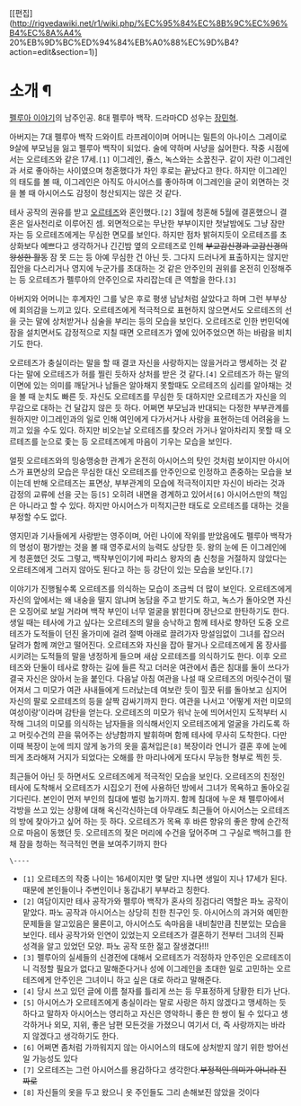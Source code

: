 [[편집](http://rigvedawiki.net/r1/wiki.php/%EC%95%84%EC%8B%9C%EC%96%B4%EC%8A%A4%
20%EB%9D%BC%ED%94%84%EB%A0%88%EC%9D%B4?action=edit&section=1)]

# 소개 ¶

  

[펠루아 이야기](%ED%8E%A0%EB%A3%A8%EC%95%84%20%EC%9D%B4%EC%95%BC%EA%B8%B0.md)의
남주인공. 8대 펠루아 백작. 드라마CD 성우는 [장민혁](%EC%9E%A5%EB%AF%BC%ED%98%81.md).

  

아버지는 7대 펠루아 백작 드와이트 라프레이이며 어머니는 밀튼의 아나이스 그레이로 9살에 부모님을 잃고 펠루아 백작이 되었다. 술에 약하며
사냥을 싫어한다. 작중 시점에서는 오르테즈와 같은 17세.`[1]` 이그레인, 쥴스, 녹스와는 소꿉친구. 같이 자란 이그레인과 서로 좋아하는
사이였으며 청혼했다가 차인 후로는 끝났다고 한다. 하지만 이그레인의 태도를 볼 때, 이그레인은 아직도 아시어스를 좋아하며 이그레인을 굳이
외면하는 것을 볼 때 아시어스도 감정이 청산되지는 않은 것 같다.

  

테사 공작의 권유를 받고 [오르테즈](%EC%98%A4%EB%A5%B4%ED%85%8C%EC%A6%88%20%EB%9D%BC%ED%94%84%EB%A0%88%EC%9D%B4.md)와 혼인했다.`[2]` 3월에 청혼해 5월에 결혼했으니 결혼은 일사천리로 이루어진 셈.
외면적으로는 무난한 부부이지만 첫날밤에도 그냥 잠만 자는 등 오르테즈에게는 무심한 면모를 보인다. 하지만 점차 밝혀지듯이 오르테즈를
초상화보다 예쁘다고 생각하거나 긴긴밤 옆의 오르테즈로 인해 <del>부교감신경과 교감신경의 왕성한 활동</del> 잠 못 드는 등 아예
무심한 건 아닌 듯. 그다지 드러나게 표출하지는 않지만 집안을 다스리거나 영지에 누군가를 초대하는 것 같은 안주인의 권위를 온전히 인정해주는
등 오르테즈가 펠루아의 안주인으로 자리잡는데 큰 역할을 한다.`[3]`

  

아버지와 어머니는 후계자인 그를 낳은 후로 평생 남남처럼 살았다고 하며 그런 부부상에 회의감을 느끼고 있다. 오르테즈에게 적극적으로 표현하지
않으면서도 오르테즈의 선을 긋는 말에 상처받거나 심술을 부리는 등의 모습을 보인다. 오르테즈로 인한 번민덕에 잠을 설치면서도 감정적으로 지칠
때면 오르테즈가 옆에 있어주었으면 하는 바람을 비치기도 한다.

  

오르테즈가 충실이라는 말을 할 때 결코 자신을 사랑하지는 않을거라고 맹세하는 것 같다는 말에 오르테즈가 허를 찔린 듯하자 상처를 받은 것
같다.`[4]` 오르테즈가 하는 말의 이면에 있는 의미를 깨닫거나 남들은 알아채지 못할때도 오르테즈의 심리를 알아채는 것을 볼 때 눈치도
빠른 듯. 자신도 오르테즈를 무심한 듯 대하지만 오르테즈가 자신을 의무감으로 대하는 건 달갑지 않은 듯 하다. 어쩌면 부모님과 반대되는
다정한 부부관계를 원하지만 이그레인과의 일로 인해 여인에게 다가서거나 사랑을 표현하는데 어려움을 느끼고 있을 수도 있다. 하지만 비오는날
오르테즈를 찾으러 가거나 알아차리지 못할 때 오르테즈를 눈으로 좇는 등 오르테즈에게 마음이 기우는 모습을 보인다.

  

얼핏 오르테즈와의 밍숭맹숭한 관계가 온전히 아시어스의 탓인 것처럼 보이지만 아시어스가 표면상의 모습은 무심한 대신 오르테즈를 안주인으로
인정하고 존중하는 모습을 보이는데 반해 오르테즈는 표면상, 부부관계의 모습에 적극적이지만 자신이 바라는 것과 감정의 교류에 선을 긋는
등`[5]` 오히려 내면을 경계하고 있어서`[6]` 아시어스만의 책임은 아니라고 할 수 있다. 하지만 아시어스가 미적지근한 태도로 오르테즈를
대하는 것을 부정할 수도 없다.

  

영지민과 기사들에게 사랑받는 영주이며, 어린 나이에 작위를 받았음에도 펠루아 백작가의 명성이 평가받는 것을 볼 때 영주로서의 능력도 상당한
듯. 왕의 눈에 든 이그레인에게 청혼했던 것도 그렇고, 백작부인이기에 파리스 왕자의 춤 신청을 거절하지 않았다는 오르테즈에게 그러지 않아도
된다고 하는 등 강단이 있는 모습을 보인다.`[7]`

  

이야기가 진행될수록 오르테즈를 의식하는 모습이 조금씩 더 많이 보인다. 오르테즈에게 자신의 앞에서는 왜 내숭을 떨지 않냐며 농담을 주고
받기도 하고, 녹스가 돌아오면 자신은 오징어로 보일 거라며 백작 부인이 너무 얼굴을 밝힌다며 장난으로 한탄하기도 한다. 생일 때는 테사에
가고 싶다는 오르테즈의 말을 승낙하고 함께 테사로 향하던 도중 오르테즈가 도적들이 던진 올가미에 걸려 절벽 아래로 끌려가자 망설임없이 그녀를
잡으러 달려가 함께 껴안고 떨어진다. 오르테즈와 자신을 잡아 팔거나 오르테즈에게 몸 장사를 시키려는 도적들의 말을 냉정하게 들으며 새삼
오르테즈를 의식하기도 한다. 이후 오르테즈와 단둘이 테사로 향하는 길에 들른 작고 더러운 여관에서 좁은 침대를 둘이 쓰다가 결국 자신은
앉아서 눈을 붙인다. 다음날 아침 여관을 나설 때 오르테즈의 머릿수건이 떨어져서 그 미모가 여관 사내들에게 드러났는데 여보란 듯이 힐끗 뒤를
돌아보고 심지어 자신의 팔로 오르테즈의 등을 살짝 감싸기까지 한다. 여관을 나서고 '어떻게 저런 미모의 여성이랑'이라며 감탄을 얻는다.
오르테즈의 미모가 워낙 눈에 띄어서인지 도적부터 시작해 그녀의 미모를 의식하는 남자들을 의식해서인지 오르테즈에게 얼굴을 가리도록 하고
머릿수건의 끈을 묶어주는 상냥함까지 발휘하며 함께 테사에 무사히 도착한다. 다만 이때 복장이 눈에 띄지 않게 농가의 옷을 훔쳐입은`[8]`
복장이라 언니가 결혼 후에 눈에 띄게 초라해져 거지가 되었다는 오해를 한 마리나에게 또다시 무능한 형부로 찍힌 듯.

  

최근들어 아닌 듯 하면서도 오르테즈에게 적극적인 모습을 보인다. 오르테즈의 친정인 테사에 도착해서 오르테즈가 시집오기 전에 사용하던 방에서
그녀가 목욕하고 돌아오길 기다린다. 본인이 먼저 부인의 침대에 벌렁 눕기까지. 함께 침대에 누운 채 펠루아에서 각방을 쓰고 있는 상황에 대해
옥신각신하는데 아무래도 최근들어 아시어스는 오르테즈의 방에 찾아가고 싶어 하는 듯 하다. 오르테즈가 목욕 후 바른 향유의 좋은 향에
순간적으로 마음이 동했던 듯. 오르테즈의 젖은 머리에 수건을 덮어주며 그 구실로 백허그를 한 채 잠을 청하는 적극적인 면을 보여주기까지 한다

`\----`

  * `[1]` 오르테즈의 작중 나이는 16세이지만 몇 달만 지나면 생일이 지나 17세가 된다. 때문에 본인들이나 주변인이나 동갑내기 부부라고 칭한다.
  * `[2]` 여담이지만 테사 공작가와 펠루아 백작가 혼사의 징검다리 역할은 파노 공작이 맡았다. 파노 공작과 아시어스는 상당히 친한 친구인 듯. 아시어스의 과거와 예민한 문제들을 알고있음은 물론이고, 아시어스도 속마음을 내비칠만큼 친분있는 모습을 보인다. 테사 공작가와 인연이 있었는지 오르테즈가 결혼하기 전부터 그녀의 진짜 성격을 알고 있었던 모양. 파노 공작 또한 젊고 잘생겼다!!!
  * `[3]` 펠루아의 실세들의 신경전에 대해서 오르테즈가 걱정하자 안주인은 오르테즈이니 걱정할 필요가 없다고 말해준다거나 성에 이그레인을 초대한 일로 고민하는 오르테즈에게 안주인은 그녀이니 하고 싶은 대로 하라고 말해준다.
  * `[4]` 당시 쓰고 있던 글에 이름 철자를 틀리게 쓰는 등 무표정하게 당황한 티가 난다.
  * `[5]` 아시어스가 오르테즈에게 충실이라는 말로 사랑은 하지 않겠다고 맹세하는 듯하다고 말하자 아시어스는 영리하고 자신은 영악하니 좋은 한 쌍이 될 수 있다고 생각하거나 외모, 지위, 좋은 남편 모든것을 가졌으니 여기서 더, 즉 사랑까지는 바라지 않겠다고 생각하기도 한다.
  * `[6]` 어쩌면 좀처럼 가까워지지 않는 아시어스의 태도에 상처받지 않기 위한 방어선일 가능성도 있다
  * `[7]` 오르테즈는 그런 아시어스를 용감하다고 생각한다.<del>부정적인 의미가 아니라 진짜로</del>
  * `[8]` 자신들의 옷을 두고 왔으니 옷 주인들도 그리 손해보진 않았을 것이다

